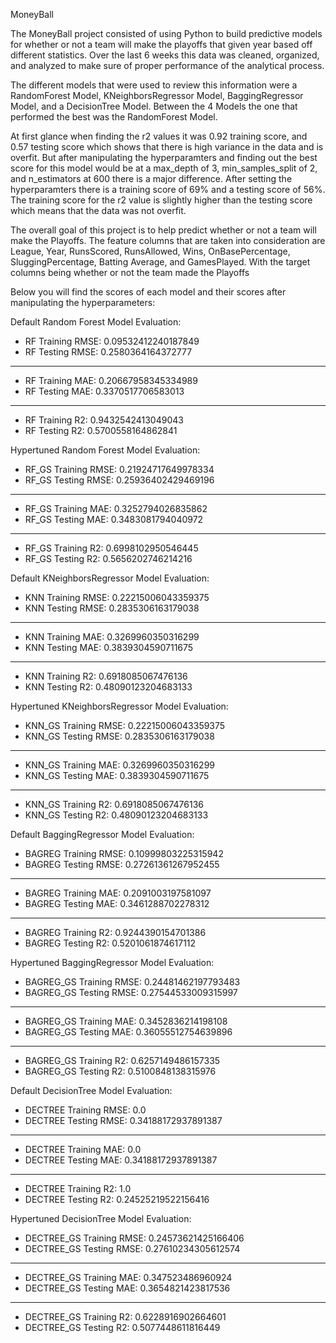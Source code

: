 MoneyBall

The MoneyBall project consisted of using Python to build predictive models for whether or not a team will make the playoffs that given year based off different statistics. Over the last 6 weeks this data was cleaned, organized, and analyzed to make sure of proper performance of the analytical process.

The different models that were used to review this information were a RandomForest Model, KNeighborsRegressor Model, BaggingRegressor Model, and a DecisionTree Model. Between the 4 Models the one that performed the best was the RandomForest Model. 

At first glance when finding the r2 values it was 0.92 training score, and 0.57 testing score which shows that there is high variance in the data and is overfit. But after manipulating the hyperparamters and finding out the best score for this model would be at a max_depth of 3, min_samples_split of 2, and n_estimators at 600 there is a major difference. After setting the hyperparamters there is a training score of 69% and a testing score of 56%. The training score for the r2 value is slightly higher than the testing score which means that the data was not overfit.

The overall goal of this project is to help predict whether or not a team will make the Playoffs. The feature columns that are taken into consideration are League, Year, RunsScored, RunsAllowed, Wins, OnBasePercentage, SluggingPercentage, Batting Average, and GamesPlayed. With the target columns being whether or not the team made the Playoffs


Below you will find the scores of each model and their scores after manipulating the hyperparameters:

Default Random Forest Model Evaluation:

- RF Training RMSE: 0.09532412240187849
- RF Testing RMSE: 0.2580364164372777
------
- RF Training MAE: 0.20667958345334989
- RF Testing MAE: 0.3370517706583013
------
- RF Training R2: 0.9432542413049043
- RF Testing R2: 0.5700558164862841

Hypertuned Random Forest Model Evaluation:

- RF_GS Training RMSE: 0.21924717649978334
- RF_GS Testing RMSE: 0.25936402429469196
------
- RF_GS Training MAE: 0.3252794026835862
- RF_GS Testing MAE: 0.3483081794040972
------
- RF_GS Training R2: 0.6998102950546445
- RF_GS Testing R2: 0.5656202746214216

Default KNeighborsRegressor Model Evaluation:

- KNN Training RMSE: 0.22215006043359375
- KNN Testing RMSE: 0.2835306163179038
------
- KNN Training MAE: 0.3269960350316299
- KNN Testing MAE: 0.3839304590711675
------
- KNN Training R2: 0.6918085067476136
- KNN Testing R2: 0.48090123204683133

Hypertuned KNeighborsRegressor Model Evaluation:

- KNN_GS Training RMSE: 0.22215006043359375
- KNN_GS Testing RMSE: 0.2835306163179038
------
- KNN_GS Training MAE: 0.3269960350316299
- KNN_GS Testing MAE: 0.3839304590711675
------
- KNN_GS Training R2: 0.6918085067476136
- KNN_GS Testing R2: 0.48090123204683133

Default BaggingRegressor Model Evaluation:

- BAGREG Training RMSE: 0.10999803225315942
- BAGREG Testing RMSE: 0.27261361267952455
------
- BAGREG Training MAE: 0.2091003197581097
- BAGREG Testing MAE: 0.3461288702278312
------
- BAGREG Training R2: 0.9244390154701386
- BAGREG Testing R2: 0.5201061874617112

Hypertuned BaggingRegressor Model Evaluation:

- BAGREG_GS Training RMSE: 0.24481462197793483
- BAGREG_GS Testing RMSE: 0.27544533009315997
------
- BAGREG_GS Training MAE: 0.3452836214198108
- BAGREG_GS Testing MAE: 0.36055512754639896
------
- BAGREG_GS Training R2: 0.6257149486157335
- BAGREG_GS Testing R2: 0.5100848138315976

Default DecisionTree Model Evaluation:

- DECTREE Training RMSE: 0.0
- DECTREE Testing RMSE: 0.34188172937891387
------
- DECTREE Training MAE: 0.0
- DECTREE Testing MAE: 0.34188172937891387
------
- DECTREE Training R2: 1.0
- DECTREE Testing R2: 0.24525219522156416

Hypertuned DecisionTree Model Evaluation:

- DECTREE_GS Training RMSE: 0.24573621425166406
- DECTREE_GS Testing RMSE: 0.27610234305612574
------
- DECTREE_GS Training MAE: 0.347523486960924
- DECTREE_GS Testing MAE: 0.3654821423817536
------
- DECTREE_GS Training R2: 0.6228916902664601
- DECTREE_GS Testing R2: 0.5077448611816449
